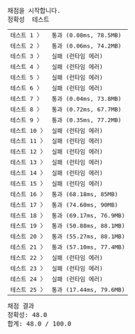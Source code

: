 <pre class="console-content"><div></div><div class="console-heading">채점을 시작합니다.</div><div class="console-message">정확성  테스트</div><table class="console-test-group" data-category="correctness"><tbody><tr data-testcase-id="54449"><td valign="top" class="td-label">테스트 1 <span>〉</span></td><td class="result passed">통과 (0.08ms, 78.5MB)</td></tr><tr data-testcase-id="54450"><td valign="top" class="td-label">테스트 2 <span>〉</span></td><td class="result passed">통과 (0.06ms, 74.2MB)</td></tr><tr data-testcase-id="54451"><td valign="top" class="td-label">테스트 3 <span>〉</span></td><td class="result failed">실패 (런타임 에러)</td></tr><tr data-testcase-id="54452"><td valign="top" class="td-label">테스트 4 <span>〉</span></td><td class="result failed">실패 (런타임 에러)</td></tr><tr data-testcase-id="54453"><td valign="top" class="td-label">테스트 5 <span>〉</span></td><td class="result failed">실패 (런타임 에러)</td></tr><tr data-testcase-id="54454"><td valign="top" class="td-label">테스트 6 <span>〉</span></td><td class="result failed">실패 (런타임 에러)</td></tr><tr data-testcase-id="54455"><td valign="top" class="td-label">테스트 7 <span>〉</span></td><td class="result passed">통과 (0.04ms, 73.8MB)</td></tr><tr data-testcase-id="54456"><td valign="top" class="td-label">테스트 8 <span>〉</span></td><td class="result passed">통과 (0.72ms, 67.7MB)</td></tr><tr data-testcase-id="54457"><td valign="top" class="td-label">테스트 9 <span>〉</span></td><td class="result passed">통과 (0.35ms, 77.2MB)</td></tr><tr data-testcase-id="54458"><td valign="top" class="td-label">테스트 10 <span>〉</span></td><td class="result failed">실패 (런타임 에러)</td></tr><tr data-testcase-id="54459"><td valign="top" class="td-label">테스트 11 <span>〉</span></td><td class="result failed">실패 (런타임 에러)</td></tr><tr data-testcase-id="54460"><td valign="top" class="td-label">테스트 12 <span>〉</span></td><td class="result failed">실패 (런타임 에러)</td></tr><tr data-testcase-id="54461"><td valign="top" class="td-label">테스트 13 <span>〉</span></td><td class="result failed">실패 (런타임 에러)</td></tr><tr data-testcase-id="54462"><td valign="top" class="td-label">테스트 14 <span>〉</span></td><td class="result failed">실패 (런타임 에러)</td></tr><tr data-testcase-id="54463"><td valign="top" class="td-label">테스트 15 <span>〉</span></td><td class="result failed">실패 (런타임 에러)</td></tr><tr data-testcase-id="54464"><td valign="top" class="td-label">테스트 16 <span>〉</span></td><td class="result passed">통과 (68.18ms, 85MB)</td></tr><tr data-testcase-id="54465"><td valign="top" class="td-label">테스트 17 <span>〉</span></td><td class="result passed">통과 (74.60ms, 90MB)</td></tr><tr data-testcase-id="54466"><td valign="top" class="td-label">테스트 18 <span>〉</span></td><td class="result passed">통과 (69.17ms, 76.9MB)</td></tr><tr data-testcase-id="54467"><td valign="top" class="td-label">테스트 19 <span>〉</span></td><td class="result passed">통과 (50.88ms, 88.1MB)</td></tr><tr data-testcase-id="54468"><td valign="top" class="td-label">테스트 20 <span>〉</span></td><td class="result passed">통과 (55.27ms, 88.1MB)</td></tr><tr data-testcase-id="54469"><td valign="top" class="td-label">테스트 21 <span>〉</span></td><td class="result passed">통과 (57.10ms, 77.4MB)</td></tr><tr data-testcase-id="54470"><td valign="top" class="td-label">테스트 22 <span>〉</span></td><td class="result failed">실패 (런타임 에러)</td></tr><tr data-testcase-id="54471"><td valign="top" class="td-label">테스트 23 <span>〉</span></td><td class="result failed">실패 (런타임 에러)</td></tr><tr data-testcase-id="54472"><td valign="top" class="td-label">테스트 24 <span>〉</span></td><td class="result failed">실패 (런타임 에러)</td></tr><tr data-testcase-id="54635"><td valign="top" class="td-label">테스트 25 <span>〉</span></td><td class="result passed">통과 (17.44ms, 79.6MB)</td></tr></tbody></table><div class="console-heading">채점 결과</div><div class="console-message">정확성: 48.0</div><div class="console-message">합계: 48.0 / 100.0</div></pre>